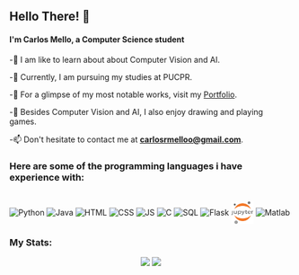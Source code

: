 ## Hello There! 👋

#### I'm Carlos Mello, a Computer Science student

-🌱 I am like to learn about about Computer Vision and AI.

-🧩 Currently, I am pursuing my studies at PUCPR.

-🔭 For a glimpse of my most notable works, visit my [Portfolio](https://carlosedrm.github.io/Portfolio/).

-🧶 Besides Computer Vision and AI, I also enjoy drawing and playing games.

-📫 Don't hesitate to contact me at **carlosrmelloo@gmail.com**.

### Here are some of the programming languages i have experience with:

<div style="display: inline_block"><br>
  <img align="center" alt="Python" height="40" width="40" src="https://cdn.worldvectorlogo.com/logos/python-5.svg">
  <img align="center" alt="Java" height="40" width="40" src="https://cdn.worldvectorlogo.com/logos/java-4.svg">
  <img align="center" alt="HTML" height="40" width="40" src="https://cdn.worldvectorlogo.com/logos/html-1.svg">
  <img align="center" alt="CSS" height="40" width="40" src="https://cdn.worldvectorlogo.com/logos/css-3.svg">
  <img align="center" alt="JS" height="40" width="40" src="https://cdn.worldvectorlogo.com/logos/javascript-1.svg">
  <img align="center" alt="C" height="40" width="40" src="https://cdn.worldvectorlogo.com/logos/c-1.svg">
  <img align="center" alt="SQL" height="40" width="40" src="https://cdn.worldvectorlogo.com/logos/mysql-6.svg">
  <img align="center" alt="Flask" height="40" width="40" src="https://cdn.worldvectorlogo.com/logos/flask.svg">
  <img align="center" alt="Jupyter" height="40" width="40" src="https://github.com/devicons/devicon/blob/master/icons/jupyter/jupyter-original-wordmark.svg">
  <img align="center" alt="Matlab" height="40" width="40" src="https://upload.wikimedia.org/wikipedia/commons/thumb/2/21/Matlab_Logo.png/667px-Matlab_Logo.png">
</div>

### My Stats:

<div align="center">
  <img height="180em" src="https://github-readme-stats.vercel.app/api?username=Carlosedrm&show_icons=true&theme=dracula&include_all_commits=true"/>
  <img height="180em" src="https://github-readme-stats.vercel.app/api/top-langs/?username=Carlosedrm&layout=compact&langs_count=7&theme=dracula"/>
</div>



